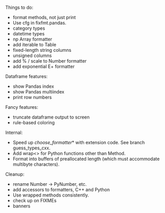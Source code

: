 Things to do:

- format methods, not just print
- Use cfg in fixfmt.pandas.
- category types
- datetime types
- np Array formatter
- add iterable to Table
- fixed-length string columns
- unsigned columns
- add % / scale to Number formatter
- add exponential E+ formatter

Dataframe features:
- show Pandas index
- show Pandas multiindex
- print row numbers

Fancy features:
- truncate dataframe output to screen
- rule-based coloring

Internal:
- Speed up _choose_formatter_* with extension code.  See branch guess_types_cxx.
- Add wrap<> for Python functions other than Method.
- Format into buffers of preallocated length (which must accommodate multibyte
  characters).

Cleanup:
- rename Number -> PyNumber, etc.
- add accessors to formatters, C++ and Python
- Use wrapped methods consistently.
- check up on FIXMEs
- banners

